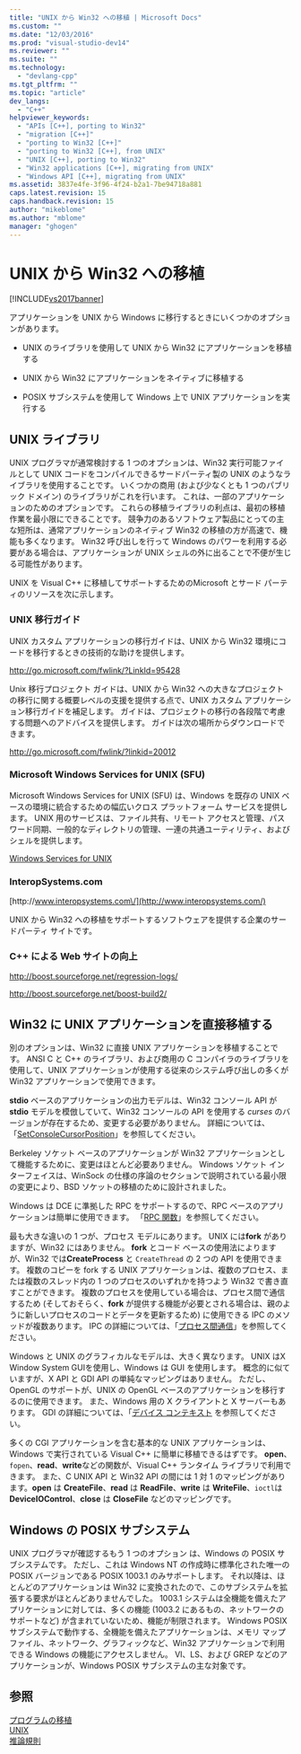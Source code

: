```yaml
---
title: "UNIX から Win32 への移植 | Microsoft Docs"
ms.custom: ""
ms.date: "12/03/2016"
ms.prod: "visual-studio-dev14"
ms.reviewer: ""
ms.suite: ""
ms.technology: 
  - "devlang-cpp"
ms.tgt_pltfrm: ""
ms.topic: "article"
dev_langs: 
  - "C++"
helpviewer_keywords: 
  - "APIs [C++], porting to Win32"
  - "migration [C++]"
  - "porting to Win32 [C++]"
  - "porting to Win32 [C++], from UNIX"
  - "UNIX [C++], porting to Win32"
  - "Win32 applications [C++], migrating from UNIX"
  - "Windows API [C++], migrating from UNIX"
ms.assetid: 3837e4fe-3f96-4f24-b2a1-7be94718a881
caps.latest.revision: 15
caps.handback.revision: 15
author: "mikeblome"
ms.author: "mblome"
manager: "ghogen"
---
```

# UNIX から Win32 への移植
[!INCLUDE[vs2017banner](../assembler/inline/includes/vs2017banner.md)]

アプリケーションを UNIX から Windows に移行するときにいくつかのオプションがあります。  
  
-   UNIX のライブラリを使用して UNIX から Win32 にアプリケーションを移植する  
  
-   UNIX から Win32 にアプリケーションをネイティブに移植する  
  
-   POSIX サブシステムを使用して Windows 上で UNIX アプリケーションを実行する  
  
## UNIX ライブラリ  
 UNIX プログラマが通常検討する 1 つのオプションは、Win32 実行可能ファイルとして UNIX コードをコンパイルできるサードパーティ製の UNIX のようなライブラリを使用することです。  いくつかの商用 \(および少なくとも 1 つのパブリック ドメイン\) のライブラリがこれを行います。  これは、一部のアプリケーションのためのオプションです。  これらの移植ライブラリの利点は、最初の移植作業を最小限にできることです。  競争力のあるソフトウェア製品にとっての主な短所は、通常アプリケーションのネイティブ Win32 の移植の方が高速で、機能も多くなります。  Win32 呼び出しを行って Windows のパワーを利用する必要がある場合は、アプリケーションが UNIX シェルの外に出ることで不便が生じる可能性があります。  
  
 UNIX を Visual C\+\+ に移植してサポートするためのMicrosoft とサード パーティのリソースを次に示します。  
  
### UNIX 移行ガイド  
 UNIX カスタム アプリケーションの移行ガイドは、UNIX から Win32 環境にコードを移行するときの技術的な助けを提供します。  
  
 [http:\/\/go.microsoft.com\/fwlink\/?LinkId\=95428](http://go.microsoft.com/fwlink/?LinkId=95428)  
  
 Unix 移行プロジェクト ガイドは、UNIX から Win32 への大きなプロジェクトの移行に関する概要レベルの支援を提供する点で、UNIX カスタム アプリケーション移行ガイドを補足します。  ガイドは、プロジェクトの移行の各段階で考慮する問題へのアドバイスを提供します。  ガイドは次の場所からダウンロードできます。  
  
 [http:\/\/go.microsoft.com\/fwlink\/?linkid\=20012](http://go.microsoft.com/fwlink/?linkid=20012)  
  
### Microsoft Windows Services for UNIX \(SFU\)  
 Microsoft Windows Services for UNIX \(SFU\) は、Windows を既存の UNIX ベースの環境に統合するための幅広いクロス プラットフォーム サービスを提供します。  UNIX 用のサービスは、ファイル共有、リモート アクセスと管理、パスワード同期、一般的なディレクトリの管理、一連の共通ユーティリティ、およびシェルを提供します。  
  
 [Windows Services for UNIX](http://www.microsoft.com/ja-jp/download/details.aspx?id=274)  
  
### InteropSystems.com  
 [http:\/\/www.interopsystems.com\/](http://www.interopsystems.com/)  
  
 UNIX から Win32 への移植をサポートするソフトウェアを提供する企業のサードパーティ サイトです。  
  
### C\+\+ による Web サイトの向上  
 [http:\/\/boost.sourceforge.net\/regression\-logs\/](http://boost.sourceforge.net/regression-logs/)  
  
 [http:\/\/boost.sourceforge.net\/boost\-build2\/](http://boost.sourceforge.net/boost-build2/)  
  
## Win32 に UNIX アプリケーションを直接移植する  
 別のオプションは、Win32 に直接 UNIX アプリケーションを移植することです。  ANSI C と C\+\+ のライブラリ、および商用の C コンパイラのライブラリを使用して、UNIX アプリケーションが使用する従来のシステム呼び出しの多くが Win32 アプリケーションで使用できます。  
  
 **stdio** ベースのアプリケーションの出力モデルは、Win32 コンソール API が **stdio** モデルを模倣していて、Win32 コンソールの API を使用する *curses* のバージョンが存在するため、変更する必要がありません。  詳細については、「[SetConsoleCursorPosition](http://msdn.microsoft.com/library/windows/desktop/ms686025)」を参照してください。  
  
 Berkeley ソケット ベースのアプリケーションが Win32 アプリケーションとして機能するために、変更はほとんど必要ありません。  Windows ソケット インターフェイスは、WinSock の仕様の序論のセクションで説明されている最小限の変更により、BSD ソケットの移植のために設計されました。  
  
 Windows は DCE に準拠した RPC をサポートするので、RPC ベースのアプリケーションは簡単に使用できます。  「[RPC 関数](http://msdn.microsoft.com/library/windows/desktop/aa378623)」を参照してください。  
  
 最も大きな違いの 1 つが、プロセス モデルにあります。  UNIX には**fork** がありますが、Win32 にはありません。  **fork** とコード ベースの使用法によりますが、Win32 では**CreateProcess** と `CreateThread` の 2 つの API を使用できます。  複数のコピーを fork する UNIX アプリケーションは、複数のプロセス、または複数のスレッド内の 1 つのプロセスのいずれかを持つよう Win32 で書き直すことができます。  複数のプロセスを使用している場合は、プロセス間で通信するため \(そしておそらく、**fork** が提供する機能が必要とされる場合は、親のように新しいプロセスのコードとデータを更新するため\) に使用できる IPC のメソッドが複数あります。   IPC の詳細については、「[プロセス間通信](http://msdn.microsoft.com/library/windows/desktop/aa365574)」を参照してください。  
  
 Windows と UNIX のグラフィカルなモデルは、大きく異なります。  UNIX はX Window System GUIを使用し、Windows は GUI を使用します。  概念的に似ていますが、X API と GDI API の単純なマッピングはありません。  ただし、OpenGL のサポートが、UNIX の OpenGL ベースのアプリケーションを移行するのに使用できます。  また、Windows 用の X クライアントと X サーバーもあります。  GDI の詳細については、「[デバイス コンテキスト](http://msdn.microsoft.com/library/windows/desktop/dd183553) を参照してください。  
  
 多くの CGI アプリケーションを含む基本的な UNIX アプリケーションは、Windows で実行されている Visual C\+\+ に簡単に移植できるはずです。  **open**、`fopen`、**read**、**write**などの関数が、Visual C\+\+ ランタイム ライブラリで利用できます。  また、C UNIX API と Win32 API の間には 1 対 1 のマッピングがあります。**open** は **CreateFile**、**read** は **ReadFile**、**write** は **WriteFile**、`ioctl`は **DeviceIOControl**、**close** は **CloseFile** などのマッピングです。  
  
## Windows の POSIX サブシステム  
 UNIX プログラマが確認するもう 1 つのオプション は、Windows の POSIX サブシステムです。  ただし、これは Windows NT の作成時に標準化された唯一の POSIX バージョンである POSIX 1003.1 のみサポートします。  それ以降は、ほとんどのアプリケーションは Win32 に変換されたので、このサブシステムを拡張する要求がほとんどありませんでした。  1003.1 システムは全機能を備えたアプリケーションに対しては、多くの機能 \(1003.2 にあるもの、ネットワークのサポートなど\) が含まれていないため、機能が制限されます。  Windows POSIX サブシステムで動作する、全機能を備えたアプリケーションは、メモリ マップ ファイル、ネットワーク、グラフィックなど、Win32 アプリケーションで利用できる Windows の機能にアクセスしません。  VI、LS、および GREP などのアプリケーションが、Windows POSIX サブシステムの主な対象です。  
  
## 参照  
 [プログラムの移植](http://msdn.microsoft.com/ja-jp/c36c44b3-5a9b-4bb4-9b7a-469aa770ed00)   
 [UNIX](../Topic/UNIX.md)   
 [推論規則](../build/inference-rules.md)